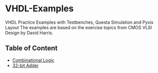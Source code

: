 # VHDL-Examples
VHDL Practice Examples with Testbenches, Questa Simulation and Pyxis Layout
The examples are based on the exercise topics from CMOS VLSI Design by David Harris.

## Table of Content

  * [Combinational Logic](https://github.com/jonathanrjpereira/Basic-Implementation-of-Digital-Image-Processing-in-MATLAB/tree/master/Point%20Processing%20Technique)
  * [32-bit Adder](https://github.com/jonathanrjpereira/Basic-Implementation-of-Digital-Image-Processing-in-MATLAB/tree/master/Point%20Processing%20Technique/Digital%20Negative)
